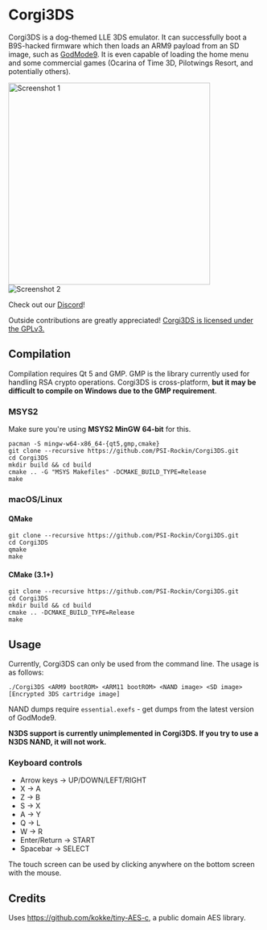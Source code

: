 # Corgi3DS
Corgi3DS is a dog-themed LLE 3DS emulator. It can successfully boot a B9S-hacked firmware which then loads an ARM9 payload from an SD image, such as [GodMode9](https://github.com/d0k3/GodMode9). It is even capable of loading the home menu and some commercial games (Ocarina of Time 3D, Pilotwings Resort, and potentially others).

<img alt="Screenshot 1" src="https://cdn.discordapp.com/attachments/589212595987283974/626212413997580288/Screen_Shot_2019-09-24_at_8.23.16_PM.png" width="401"> <img alt="Screenshot 2" src="https://i.imgur.com/zneCoU6.png">

Check out our [Discord](https://discord.gg/xFSDSeM)!

Outside contributions are greatly appreciated! [Corgi3DS is licensed under the GPLv3.](https://github.com/PSI-Rockin/Corgi3DS/blob/master/LICENSE)

## Compilation
Compilation requires Qt 5 and GMP. GMP is the library currently used for handling RSA crypto operations. Corgi3DS is cross-platform, **but it may be difficult to compile on Windows due to the GMP requirement**.

### MSYS2
Make sure you're using **MSYS2 MinGW 64-bit** for this.

```
pacman -S mingw-w64-x86_64-{qt5,gmp,cmake}
git clone --recursive https://github.com/PSI-Rockin/Corgi3DS.git
cd Corgi3DS
mkdir build && cd build
cmake .. -G "MSYS Makefiles" -DCMAKE_BUILD_TYPE=Release
make
```

### macOS/Linux

#### QMake
```
git clone --recursive https://github.com/PSI-Rockin/Corgi3DS.git
cd Corgi3DS
qmake
make
```

#### CMake (3.1+)
```
git clone --recursive https://github.com/PSI-Rockin/Corgi3DS.git
cd Corgi3DS
mkdir build && cd build
cmake .. -DCMAKE_BUILD_TYPE=Release
make
```

## Usage
Currently, Corgi3DS can only be used from the command line. The usage is as follows:
```
./Corgi3DS <ARM9 bootROM> <ARM11 bootROM> <NAND image> <SD image> [Encrypted 3DS cartridge image]
```

NAND dumps require `essential.exefs` - get dumps from the latest version of GodMode9.

**N3DS support is currently unimplemented in Corgi3DS. If you try to use a N3DS NAND, it will not work.**

### Keyboard controls

* Arrow keys -> UP/DOWN/LEFT/RIGHT
* X -> A
* Z -> B
* S -> X
* A -> Y
* Q -> L
* W -> R
* Enter/Return -> START
* Spacebar -> SELECT

The touch screen can be used by clicking anywhere on the bottom screen with the mouse.

## Credits
Uses https://github.com/kokke/tiny-AES-c, a public domain AES library.
